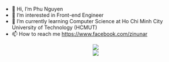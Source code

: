 - 👋 Hi, I’m Phu Nguyen
- 👀 I’m interested in Front-end Engineer
- 🌱 I’m currently learning Computer Science at Ho Chi Minh City University of Technology (HCMUT)
- 📫 How to reach me https://www.facebook.com/zinunar

<div align=center>
  <img src="https://github-readme-stats.vercel.app/api?username=ngyngcphu&show_icons=true&count_private=true" />
 </div>
 
 <div align=center>
  <img src = "http://github-profile-summary-cards.vercel.app/api/cards/repos-per-language?username=ngyngcphu&theme=default" />
 </div


